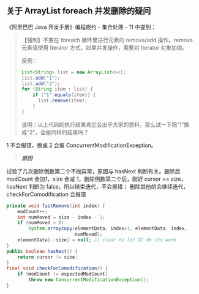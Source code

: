 ## 关于 ArrayList foreach 并发删除的疑问

《阿里巴巴 Java 开发手册》编程规约 - 集合处理 - 11 中提到：

> 【强制】不要在 foreach 循环里进行元素的 remove/add 操作。remove 元素请使用 Iterator 方式，如果并发操作，需要对 Iterator 对象加锁。
>
> 反例：
>
> ```java
> List<String> list = new ArrayList<>(); 
> list.add("1"); 
> list.add("2");
> for (String item : list) { 
>     if ("1".equals(item)) { 
>     	list.remove(item); 
>     }
> }
> ```
>
> 说明：以上代码的执行结果肯定会出乎大家的意料，那么试一下把“1”换成“2”，会是同样的结果吗？

1 不会报错，换成 2 会报 ConcurrentModificationException。

> ***原因***

试验了几次删除倒数第二个不抛异常，原因与 hasNext 判断有关。删除后 modCount 会加1，size 会减 1，删除倒数第二个后，刚好 cursor == size，hasNext 判断为 false，所以结束迭代，不会报错； 删除其他的会继续迭代，checkForComodification 会报错

```java
private void fastRemove(int index) {
    modCount++;
    int numMoved = size - index - 1;
    if (numMoved > 0)
        System.arraycopy(elementData, index+1, elementData, index,
                         numMoved);
    elementData[--size] = null; // clear to let GC do its work
}
public boolean hasNext() {
    return cursor != size;
}
final void checkForComodification() {
    if (modCount != expectedModCount)
        throw new ConcurrentModificationException();
}
```

